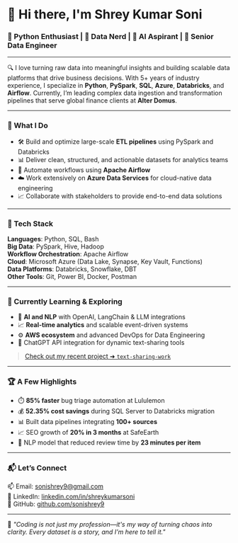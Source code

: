 # 👋 Hi there, I'm Shrey Kumar Soni

### 🧠 Python Enthusiast | 🧮 Data Nerd | 🤖 AI Aspirant | 💼 Senior Data Engineer 

---

🔍 I love turning raw data into meaningful insights and building scalable data platforms that drive business decisions. With 5+ years of industry experience, I specialize in **Python**, **PySpark**, **SQL**, **Azure**, **Databricks**, and **Airflow**. Currently, I’m leading complex data ingestion and transformation pipelines that serve global finance clients at **Alter Domus**.

---

### 🚀 What I Do
- 🛠️ Build and optimize large-scale **ETL pipelines** using PySpark and Databricks
- 📊 Deliver clean, structured, and actionable datasets for analytics teams
- 🔄 Automate workflows using **Apache Airflow**
- ☁️ Work extensively on **Azure Data Services** for cloud-native data engineering
- 📈 Collaborate with stakeholders to provide end-to-end data solutions

---

### 🔧 Tech Stack
**Languages**: Python, SQL, Bash  
**Big Data**: PySpark, Hive, Hadoop  
**Workflow Orchestration**: Apache Airflow  
**Cloud**: Microsoft Azure (Data Lake, Synapse, Key Vault, Functions)  
**Data Platforms**: Databricks, Snowflake, DBT  
**Other Tools**: Git, Power BI, Docker, Postman

---

### 🌱 Currently Learning & Exploring
- 🤖 **AI and NLP** with OpenAI, LangChain & LLM integrations
- 📈 **Real-time analytics** and scalable event-driven systems
- ⚙️ **AWS ecosystem** and advanced DevOps for Data Engineering
- 💬 ChatGPT API integration for dynamic text-sharing tools  
> [Check out my recent project ➜ `text-sharing-work`](https://github.com/sonishrey9/text-sharing-work)

---

### 🏆 A Few Highlights
- ⏱️ **85% faster** bug triage automation at Lululemon  
- 💰 **52.35% cost savings** during SQL Server to Databricks migration  
- 📊 Built data pipelines integrating **100+ sources**  
- 📈 SEO growth of **20% in 3 months** at SafeEarth  
- 🧠 NLP model that reduced review time by **23 minutes per item**

---

### 📬 Let’s Connect
📫 Email: [sonishrey9@gmail.com](mailto:sonishrey9@gmail.com)  
🔗 LinkedIn: [linkedin.com/in/shreykumarsoni](https://www.linkedin.com/in/shreykumarsoni)  
🐍 GitHub: [github.com/sonishrey9](https://github.com/sonishrey9)

---

💬 *"Coding is not just my profession—it's my way of turning chaos into clarity. Every dataset is a story, and I’m here to tell it."*
